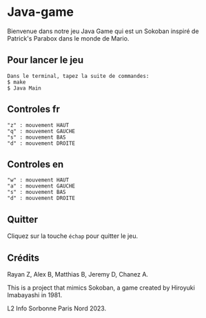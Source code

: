 # Java-game
Bienvenue dans notre jeu Java Game qui est un Sokoban inspiré de Patrick's Parabox dans le monde de Mario.

## Pour lancer le jeu
```
Dans le terminal, tapez la suite de commandes:
$ make
$ Java Main 
```
## Controles fr
```
"z" : mouvement HAUT
"q" : mouvement GAUCHE
"s" : mouvement BAS
"d" : mouvement DROITE
```

## Controles en
```
"w" : mouvement HAUT
"a" : mouvement GAUCHE
"s" : mouvement BAS
"d" : mouvement DROITE
```

## Quitter
Cliquez sur la touche `échap` pour quitter le jeu.

## Crédits 
Rayan Z, Alex B, Matthias B, Jeremy D, Chanez A.

This is a project that mimics Sokoban, a game created by Hiroyuki Imabayashi in 1981.

L2 Info Sorbonne Paris Nord 2023.
